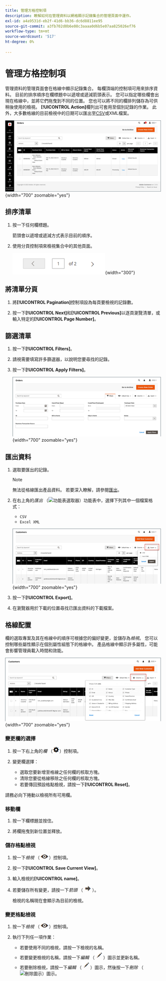```yaml
---
title: 管理方格控制項
description: 瞭解如何在管理資料以網格顯示記錄集合的管理頁面中運作。
exl-id: a4a9531d-eb2f-41d6-bb36-dc6d8811ee95
source-git-commit: a3fb702d0b6e08c3aaaa0d6b5e07aa825026ef76
workflow-type: tm+mt
source-wordcount: '517'
ht-degree: 0%

---
```


# 管理方格控制項

管理資料的管理頁面會在格線中顯示記錄集合。 每欄頂端的控制項可用來排序資料。 目前的排序順序在欄標題中以遞增或遞減箭頭表示。 您可以指定哪些欄會出現在格線中，並將它們拖曳到不同的位置。 您也可以將不同的欄排列儲存為可供稍後使用的檢視。 **[!UICONTROL Action]**&#x200B;欄列出可套用至個別記錄的作業。 此外，大多數格線的目前檢視中的日期可以匯出至[CSV](../systems/data-csv.md)或XML檔案。

![訂單頁面 — 格線顯示](./assets/admin-workspace-grid.png){width="700" zoomable="yes"}

## 排序清單

1. 按一下任何欄標題。

   箭頭會以遞增或遞減方式表示目前的順序。

1. 使用分頁控制項來檢視集合中的其他頁面。

   ![格線顯示 — 頁面控制項](./assets/pagination-controls.png){width="300"}

## 將清單分頁

1. 將&#x200B;**[!UICONTROL Pagination]**&#x200B;控制項設為每頁要檢視的記錄數。

1. 按一下&#x200B;**[!UICONTROL Next]**&#x200B;和&#x200B;**[!UICONTROL Previous]**&#x200B;以逐頁瀏覽清單，或輸入特定的&#x200B;**[!UICONTROL Page Number]**。

## 篩選清單

1. 按一下&#x200B;**[!UICONTROL Filters]**。

1. 請視需要填寫許多篩選器，以說明您要尋找的記錄。

1. 按一下&#x200B;**[!UICONTROL Apply Filters]**。

   ![訂單清單 — 篩選控制項](./assets/admin-workspace-filters.png){width="700" zoomable="yes"}

## 匯出資料

1. 選取要匯出的記錄。

   >[!NOTE]
   >
   >無法從格線匯出產品資料。 若要深入瞭解，請參閱[匯出](../systems/data-export.md)。

1. 在右上角的&#x200B;_匯出_ （![功能表選取器](../assets/icon-export.png)）功能表中，選擇下列其中一個檔案格式：

   - `CSV`
   - `Excel XML`

   ![訂單清單 — 匯出選項](./assets/customers-grid-export.png){width="700" zoomable="yes"}

1. 按一下&#x200B;**[!UICONTROL Export]**。

1. 在瀏覽器用於下載的位置尋找已匯出資料的下載檔案。

## 格線配置

欄的選取專案及其在格線中的順序可根據您的偏好變更，並儲存為&#x200B;_檢視_。 您可以控制哪些屬性顯示在個別屬性組態下的格線中。 產品格線中顯示許多屬性，可能會影響管理員載入時間和效能。

![排序格線資料行](./assets/admin-grid-columns.png){width="700" zoomable="yes"}

### 變更欄的選擇

1. 按一下右上角的&#x200B;_欄_ （![欄控制項](../assets/icon-columns.png)）控制項。

1. 變更欄選擇：

   - 選取您要新增至格線之任何欄的核取方塊。
   - 清除您要從格線移除之任何欄的核取方塊。
   - 若要傳回預設格點檢視，請按一下&#x200B;**[!UICONTROL Reset]**。

請務必向下捲動以檢視所有可用欄。

### 移動欄

1. 按一下欄標題並按住。

1. 將欄拖曳到新位置並釋放。

### 儲存格點檢視

1. 按一下&#x200B;_檢視_ （![檢視控制項](../assets/icon-view-eye.png)）控制項。

1. 按一下&#x200B;**[!UICONTROL Save Current View]**。

1. 輸入檢視的&#x200B;**[!UICONTROL name]**。

1. 若要儲存所有變更，請按一下&#x200B;_箭頭_ （![儲存所有變更](../assets/icon-arrow-save.png)）。

   檢視的名稱現在會顯示為目前的檢視。

### 變更格點檢視

1. 按一下&#x200B;_檢視_ （![檢檢視示](../assets/icon-view-eye.png)）控制項。

1. 執行下列任一項作業：

   - 若要使用不同的檢視，請按一下檢視的名稱。
   - 若要變更檢視的名稱，請按一下&#x200B;_編輯_ （![編輯圖示](../assets/icon-edit-pencil.png)）圖示並更新名稱。
   - 若要刪除檢視，請按一下&#x200B;_編輯_ （![編輯圖示](../assets/icon-edit-pencil.png)）圖示，然後按一下&#x200B;_刪除_ （![刪除圖示](../assets/icon-delete-trashcan-solid.png)）圖示。
